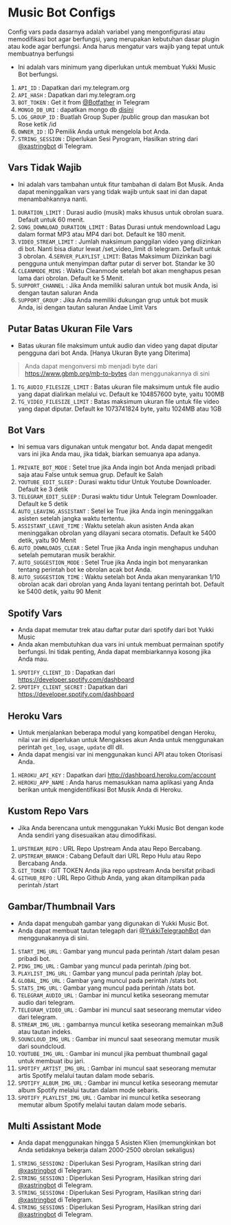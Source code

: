 # Music Bot Configs

Config vars pada dasarnya adalah variabel yang mengonfigurasi atau memodifikasi bot agar berfungsi, yang merupakan kebutuhan dasar plugin atau kode agar berfungsi. Anda harus mengatur vars wajib yang tepat untuk membuatnya berfungsi

- Ini adalah vars minimum yang diperlukan untuk membuat Yukki Music Bot berfungsi.

1. `API_ID` : Dapatkan dari my.telegram.org
2. `API_HASH` : Dapatkan dari my.telegram.org 
3. `BOT_TOKEN` : Get it from [@Botfather](http://t.me/BotFather) in Telegram
4. `MONGO_DB_URI` : dapatkan mongo db [disini](https://www.mongodb.com)
5. `LOG_GROUP_ID` ​​: Buatlah Group Super /public group dan masukan bot Rose ketik /id
7. `OWNER_ID` : ID Pemilik Anda untuk mengelola bot Anda.
8. `STRING_SESSION` : Diperlukan Sesi Pyrogram, Hasilkan string dari [@xastringbot](http://t.me/xastringbot) di Telegram.


## Vars Tidak Wajib

- Ini adalah vars tambahan untuk fitur tambahan di dalam Bot Musik. Anda dapat meninggalkan vars yang tidak wajib untuk saat ini dan dapat menambahkannya nanti.

1. `DURATION_LIMIT` : Durasi audio (musik) maks khusus untuk obrolan suara. Default untuk 60 menit.
2. `SONG_DOWNLOAD_DURATION_LIMIT` : Batas Durasi untuk mendownload Lagu dalam format MP3 atau MP4 dari bot. Default ke 180 menit.
3. `VIDEO_STREAM_LIMIT` : Jumlah maksimum panggilan video yang diizinkan di bot. Nanti bisa diatur lewat /set_video_limit di telegram. Default untuk 3 obrolan.
4.`SERVER_PLAYLIST_LIMIT`: Batas Maksimum Diizinkan bagi pengguna untuk menyimpan daftar putar di server bot. Standar ke 30
6. `CLEANMODE_MINS` : Waktu Cleanmode setelah bot akan menghapus pesan lama dari obrolan. Default ke 5 Menit.
7. `SUPPORT_CHANNEL` : Jika Anda memiliki saluran untuk bot musik Anda, isi dengan tautan saluran Anda
8. `SUPPORT_GROUP` : Jika Anda memiliki dukungan grup untuk bot musik Anda, isi dengan tautan saluran Andae Limit Vars

## Putar Batas Ukuran File Vars

- Batas ukuran file maksimum untuk audio dan video yang dapat diputar pengguna dari bot Anda. [Hanya Ukuran Byte yang Diterima]
> Anda dapat mengonversi mb menjadi byte dari https://www.gbmb.org/mb-to-bytes dan menggunakannya di sini

1. `TG_AUDIO_FILESIZE_LIMIT` : Batas ukuran file maksimum untuk file audio yang dapat dialirkan melalui vc. Default ke 104857600 byte, yaitu 100MB
2. `TG_VIDEO_FILESIZE_LIMIT` : Batas maksimum ukuran file untuk file video yang dapat diputar. Default ke 1073741824 byte, yaitu 1024MB atau 1GB

## Bot Vars

- Ini semua vars digunakan untuk mengatur bot. Anda dapat mengedit vars ini jika Anda mau, jika tidak, biarkan semuanya apa adanya.

1. `PRIVATE_BOT_MODE` : Setel true jika Anda ingin bot Anda menjadi pribadi saja atau False untuk semua grup. Default ke Salah
2. `YOUTUBE_EDIT_SLEEP` : Durasi waktu tidur Untuk Youtube Downloader. Default ke 3 detik
3. `TELEGRAM_EDIT_SLEEP` : Durasi waktu tidur Untuk Telegram Downloader. Default ke 5 detik
4. `AUTO_LEAVING_ASSISTANT` : Setel ke True jika Anda ingin meninggalkan asisten setelah jangka waktu tertentu.
5. `ASSISTANT_LEAVE_TIME` : Waktu setelah akun asisten Anda akan meninggalkan obrolan yang dilayani secara otomatis. Default ke 5400 detik, yaitu 90 Menit
6. `AUTO_DOWNLOADS_CLEAR` : Setel True jika Anda ingin menghapus unduhan setelah pemutaran musik berakhir.
7. `AUTO_SUGGESTION_MODE` : Setel True jika Anda ingin bot menyarankan tentang perintah bot ke obrolan acak bot Anda.
9. `AUTO_SUGGESTION_TIME` : Waktu setelah bot Anda akan menyarankan 1/10 obrolan acak dari obrolan yang Anda layani tentang perintah bot. Default ke 5400 detik, yaitu 90 Menit

## Spotify Vars

- Anda dapat memutar trek atau daftar putar dari spotify dari bot Yukki Music
- Anda akan membutuhkan dua vars ini untuk membuat permainan spotify berfungsi. Ini tidak penting, Anda dapat membiarkannya kosong jika Anda mau.

1. `SPOTIFY_CLIENT_ID` : Dapatkan dari https://developer.spotify.com/dashboard
2. `SPOTIFY_CLIENT_SECRET` : Dapatkan dari https://developer.spotify.com/dashboard

## Heroku Vars

- Untuk menjalankan beberapa modul yang kompatibel dengan Heroku, nilai var ini diperlukan untuk Mengakses akun Anda untuk menggunakan perintah `get_log`, `usage`, `update` dll dll.
- Anda dapat mengisi var ini menggunakan kunci API atau token Otorisasi Anda.

1. `HEROKU_API_KEY` : Dapatkan dari http://dashboard.heroku.com/account
2. `HEROKU_APP_NAME` : Anda harus memasukkan nama aplikasi yang Anda berikan untuk mengidentifikasi Bot Musik Anda di Heroku.

## Kustom Repo Vars

- Jika Anda berencana untuk menggunakan Yukki Music Bot dengan kode Anda sendiri yang disesuaikan atau dimodifikasi.

1. `UPSTREAM_REPO` : URL Repo Upstream Anda atau Repo Bercabang.
2. `UPSTREAM_BRANCH` : Cabang Default dari URL Repo Hulu atau Repo Bercabang Anda.
3. `GIT_TOKEN` : GIT TOKEN Anda jika repo upstream Anda bersifat pribadi
4. `GITHUB_REPO` : URL Repo Github Anda, yang akan ditampilkan pada perintah /start

## Gambar/Thumbnail Vars

- Anda dapat mengubah gambar yang digunakan di Yukki Music Bot.
- Anda dapat membuat tautan telegaph dari [@YukkiTelegraphBot](http://t.me/YukkiTelegraphBot) dan menggunakannya di sini.

1. `START_IMG_URL` : Gambar yang muncul pada perintah /start dalam pesan pribadi bot.
2. `PING_IMG_URL` : Gambar yang muncul pada perintah /ping bot.
3. `PLAYLIST_IMG_URL` : Gambar yang muncul pada perintah /play bot.
4. `GLOBAL_IMG_URL` : Gambar yang muncul pada perintah /stats bot.
5. `STATS_IMG_URL` : Gambar yang muncul pada perintah /stats bot.
6. `TELEGRAM_AUDIO_URL` : Gambar ini muncul ketika seseorang memutar audio dari telegram.
7. `TELEGRAM_VIDEO_URL` : Gambar ini muncul saat seseorang memutar video dari telegram.
8. `STREAM_IMG_URL` : gambarnya muncul ketika seseorang memainkan m3u8 atau tautan indeks.
9. `SOUNCLOUD_IMG_URL` : Gambar ini muncul saat seseorang memutar musik dari soundcloud.
10. `YOUTUBE_IMG_URL` : Gambar ini muncul jika pembuat thumbnail gagal untuk membuat ibu jari.
11. `SPOTIFY_ARTIST_IMG_URL` : Gambar ini muncul saat seseorang memutar artis Spotify melalui tautan dalam mode sebaris.
12. `SPOTIFY_ALBUM_IMG_URL` : Gambar ini muncul ketika seseorang memutar album Spotify melalui tautan dalam mode sebaris.
13. `SPOTIFY_PLAYLIST_IMG_URL` : Gambar ini muncul ketika seseorang memutar album Spotify melalui tautan dalam mode sebaris.

## Multi Assistant Mode

- Anda dapat menggunakan hingga 5 Asisten Klien (memungkinkan bot Anda setidaknya bekerja dalam 2000-2500 obrolan sekaligus)

1. `STRING_SESSION2` : Diperlukan Sesi Pyrogram, Hasilkan string dari [@xastringbot](http://t.me/xastringrobot) di Telegram.
2. `STRING_SESSION3` : Diperlukan Sesi Pyrogram, Hasilkan string dari [@xastringbot](http://t.me/xastringrobot) di Telegram.
3. `STRING_SESSION4` : Diperlukan Sesi Pyrogram, Hasilkan string dari [@xastringbot](http://t.me/xastringrobot) di Telegram.
4. `STRING_SESSION5` : Diperlukan Sesi Pyrogram, Hasilkan string dari [@xastringbot](http://t.me/xastringbot) di Telegram.

